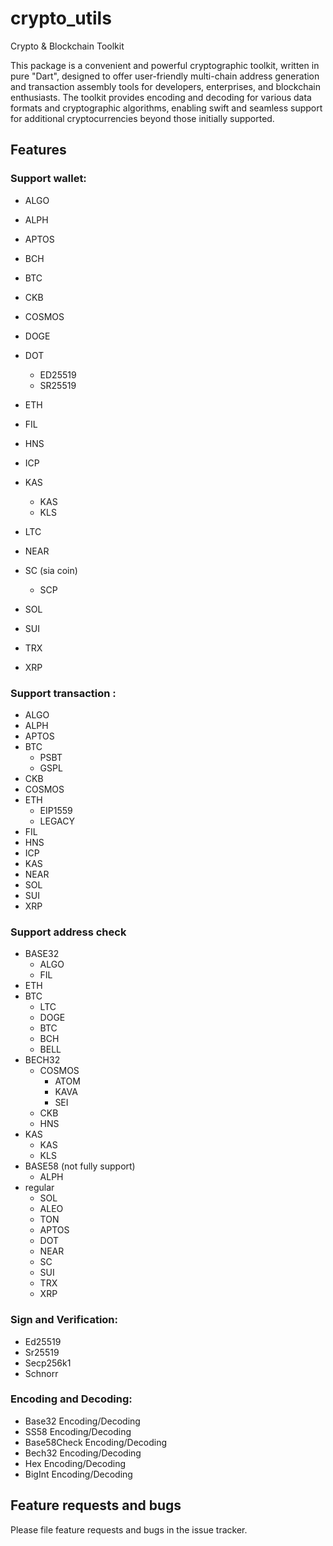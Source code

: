 # crypto_utils

Crypto &amp; Blockchain Toolkit

This package is a convenient and powerful cryptographic toolkit, written in pure "Dart", designed to offer user-friendly multi-chain address generation and  transaction assembly tools for developers, enterprises, and blockchain  enthusiasts. The toolkit provides encoding and decoding for various data formats and cryptographic algorithms, enabling swift and seamless  support for additional cryptocurrencies beyond those initially  supported.

## Features

### **Support wallet:**

- ALGO
- ALPH
- APTOS
- BCH
- BTC
- CKB
- COSMOS
- DOGE
- DOT
  - ED25519
  - SR25519

- ETH
- FIL
- HNS
- ICP
- KAS
  - KAS
  - KLS

- LTC
- NEAR
- SC (sia coin)
  - SCP
- SOL
- SUI
- TRX
- XRP

### **Support transaction :**  

- ALGO
- ALPH
- APTOS
- BTC
  - PSBT
  - GSPL
- CKB
- COSMOS
- ETH
  - EIP1559
  - LEGACY
- FIL
- HNS
- ICP
- KAS
- NEAR
- SOL
- SUI
- XRP

### Support address check

- BASE32
  - ALGO
  - FIL
- ETH
- BTC
  - LTC
  - DOGE
  - BTC
  - BCH
  - BELL
- BECH32
  - COSMOS
    - ATOM
    - KAVA
    - SEI
  - CKB
  - HNS
- KAS
  - KAS
  - KLS
- BASE58 (not fully support)
  - ALPH
- regular
  - SOL
  - ALEO
  - TON
  - APTOS
  - DOT
  - NEAR
  - SC
  - SUI
  - TRX
  - XRP

### **Sign and Verification:**

- Ed25519
- Sr25519
- Secp256k1
- Schnorr

### **Encoding and Decoding:**

- Base32 Encoding/Decoding
- SS58 Encoding/Decoding
- Base58Check Encoding/Decoding
- Bech32 Encoding/Decoding
- Hex Encoding/Decoding
- BigInt Encoding/Decoding

## Feature requests and bugs ##

Please file feature requests and bugs in the issue tracker.
